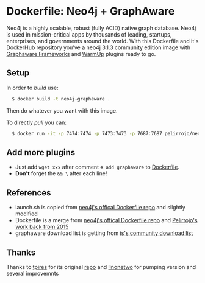 # Dockerfile: Neo4j + GraphAware

Neo4j is a highly scalable, robust (fully ACID) native graph database. Neo4j is used in mission-critical apps by thousands of leading, startups, enterprises, and governments around the world. With this Dockerfile and it's DockerHub repository you've a  neo4j 3.1.3 community edition image with [Graphaware Frameworks](https://github.com/graphaware/neo4j-framework) and [WarmUp](https://github.com/graphaware/neo4j-warmup) plugins ready to go.

## Setup

In order to *build* use:
```bash
  $ docker build -t neo4j-graphaware .
```
Then do whatever you want with this image.

To directly *pull* you can:

```bash
  $ docker run -it -p 7474:7474 -p 7473:7473 -p 7687:7687 pelirrojo/neo4j-and-graphaware-framework
```

## Add more plugins

* Just add ```wget xxx``` after comment ```# add graphaware``` to [Dockerfile](https://github.com/Pelirrojo/neo4j-and-graphaware-framework-dockerfile/blob/3.1.3/Dockerfile).
*  **Don't** forget the ```&& \``` after each line!

## References

- launch.sh is copied from [neo4j's offical Dockerfile repo](https://github.com/neo4j/docker-neo4j-publish/blob/a50bed8c92cb9d24adb6b5a7353455c222b1be9d/3.1.3/community/docker-entrypoint.sh) and silghtly modified
- Dockerfile is a merge from [neo4j's offical Dockerfile repo](https://github.com/neo4j/docker-neo4j-publish/blob/a50bed8c92cb9d24adb6b5a7353455c222b1be9d/3.1.3/community/Dockerfile) and [Pelirrojo's work back from 2015](https://github.com/Pelirrojo/neo4j-and-graphaware-framework-dockerfile/blob/2.2/Dockerfile)
- graphaware download list is getting from [is's community download list](https://products.graphaware.com/?dir=framework-server-community)

## Thanks

Thanks to [tpires](https://github.com/tpires) for its original [repo](https://github.com/tpires/neo4j) and [linonetwo](https://github.com/linonetwo) for pumping version and several improvemnts 
